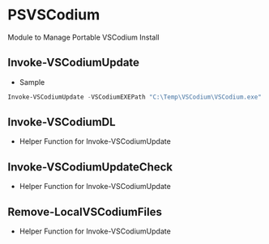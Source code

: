 # PSVSCodium
Module to Manage Portable VSCodium Install

## Invoke-VSCodiumUpdate
- Sample
```PowerShell
Invoke-VSCodiumUpdate -VSCodiumEXEPath "C:\Temp\VSCodium\VSCodium.exe" -VSCodiumTempPath "C:\Temp\"
```
## Invoke-VSCodiumDL
- Helper Function for Invoke-VSCodiumUpdate
## Invoke-VSCodiumUpdateCheck
- Helper Function for Invoke-VSCodiumUpdate

## Remove-LocalVSCodiumFiles
- Helper Function for Invoke-VSCodiumUpdate